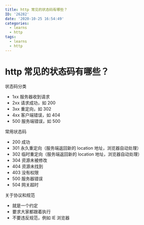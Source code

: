 ```yaml
---
title: http 常见的状态码有哪些？
ID: '26282'
date: '2020-10-25 16:54:49'
categories:
  - learns
  - http
tags:
  - learns
  - http
---
```


# http 常见的状态码有哪些？

状态码分类

- 1xx 服务器收到请求
- 2xx 请求成功，如 200
- 3xx 重定向，如 302
- 4xx 客户端错误，如 404
- 500 服务端错误，如 500

常用状态码

- 200 成功
- 301 永久重定向（服务端返回新的 location 地址，浏览器自动处理）
- 302 临时重定向（服务端返回新的 location 地址，浏览器自动处理）
- 304 资源未被修改
- 404 资源未找到
- 403 没有权限
- 500 服务器错误
- 504 网关超时

关于协议和规范

- 就是一个约定
- 要求大家都跟着执行
- 不要违反规范，例如 IE 浏览器
 
